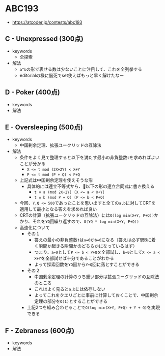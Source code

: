 # ABC193
* https://atcoder.jp/contests/abc193


## C - Unexpressed (300点)
* keywords
  - 全探索
* 解法
  - `a^b`の形で表せる数は少ないことに注目して、これを全列挙する
  - editorialの様に脳死でset使えばもっと早く解けたなー


## D - Poker (400点)
* keywords
* 解法


## E - Oversleeping (500点)
* keywords
  - 中国剰余定理、拡張ユークリッドの互除法
* 解法
  - 条件をよく見て整理すると以下を満たす最小の非負整数`t`を求めればよいことが分かる
    - `X <= t mod (2X+2Y) < X+Y`
    - `P <= t mod (P + Q) < P+Q`
  - 上記式は中国剰余定理を使えそうな形
    - 具体的には連立不等式から、以下の形の連立合同式に書き換える
      - `t ≡ a (mod 2X+2Y) (X <= a < X+Y)`
      - `t ≡ b (mod P + Q) (P <= b < P+Q)`
  - 今回、`Y,Q <= 500`であったことを思い出すと全ての`a,b`に対してCRTを適用して最小となる答えを求めれば良い
  - CRTの計算（拡張ユークリッドの互除法）には`O(log min(X+Y, P+Q))`かかり、それを`YQ`回繰り返すので、`O(YQ * log min(X+Y, P+Q))`
  - 高速化について
    - その１
      - 答えの最小の非負整数`t`は`a=0`か`b=0`になる（答えは必ず駅Bに着く瞬間か起きる瞬間かのどちらかになっているはず）
      - つまり、`a=0`として`P <= b < P+Q`を全部試し、`b=0`として`X <= a < X+Y`を全部試せば十分であることがわかる
      - よって探索回数を`YQ`回から`Y+Q`回に落とすことができる
    - その２
      - 中国剰余定理の計算のうち重い部分は拡張ユークリッドの互除法のところ
      - これはよく見ると`a,b`には依存しない
      - よってこれをクエリごとに事前に計算しておくことで、中国剰余定理の部分を`O(1)`とすることができる
    - 上記2つを組み合わせることで`O(log min(X+Y, P+Q) + Y + Q)`を実現できる


## F - Zebraness (600点)
* keywords
* 解法
